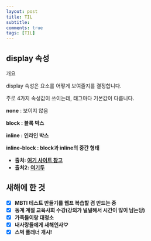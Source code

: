 ```yaml
---
layout: post
title: TIL
subtitle: 
comments: true
tags: [TIL] 
---
```


## display 속성
개요


display 속성은 요소를 어떻게 보여줄지를 결정합니다.


주로 4가지 속성값이 쓰이는데, 태그마다 기본값이 다릅니다.


<strong>none</strong> : 보이지 않음


<strong>block</storng> : 블록 박스


inline : 인라인 박스


inline-block : block과 inline의 중간 형태

- 출처: <a href="https://ofcourse.kr/css-course/display-%EC%86%8D%EC%84%B1">여기 사이트 참고</a>
- 출처2: <a href = "https://heropy.blog/2018/11/24/css-flexible-box/">여기두</a>

## 새해에 한 것
- [x] MBTI 테스트 만들기를 웹프 복습할 겸 만드는 중
- [x] 동계 계절 교육사회 수강(강의가 널널해서 시간이 많이 남는당)
- [x] 가족들이랑 대청소
- [x] 내사랑들에게 새해인사♡
- [x] 스벅 플래너 개시!
